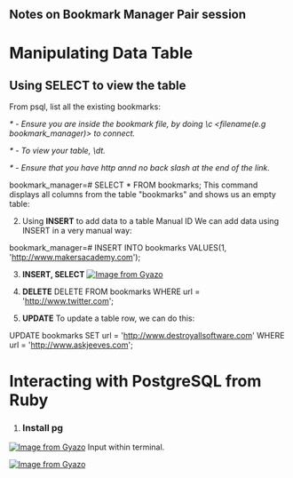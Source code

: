## Notes on Bookmark Manager Pair session

# Manipulating Data Table
## Using SELECT to view the table
From psql, list all the existing bookmarks:

_* - Ensure you are inside the bookmark file, by doing \c <filename(e.g bookmark_manager)> to connect._

_* - To view your table, \dt._

_* - Ensure that you have http annd no back slash at the end of the link._

bookmark_manager=# SELECT * FROM bookmarks;
This command displays all columns from the table "bookmarks" and shows us an empty table:

2. Using **INSERT** to add data to a table
Manual ID
We can add data using INSERT in a very manual way:

bookmark_manager=# INSERT INTO bookmarks VALUES(1, 'http://www.makersacademy.com');

3. **INSERT, SELECT**
[![Image from Gyazo](https://i.gyazo.com/e90b7e0c80bda842bca79668666a265b.png)](https://gyazo.com/e90b7e0c80bda842bca79668666a265b)

4. **DELETE**
DELETE FROM bookmarks WHERE url = 'http://www.twitter.com';

5. **UPDATE**
To update a table row, we can do this:

UPDATE bookmarks SET url = 'http://www.destroyallsoftware.com' WHERE url = 'http://www.askjeeves.com';

# Interacting with PostgreSQL from Ruby

 1. ### Install pg
[![Image from Gyazo](https://i.gyazo.com/ba1ef3d9f3a448938f660506b5dd777e.png)](https://gyazo.com/ba1ef3d9f3a448938f660506b5dd777e)
Input <bundle install> within terminal.

[![Image from Gyazo](https://i.gyazo.com/f9e8678de777d4ace20eca9a9387a753.png)](https://gyazo.com/f9e8678de777d4ace20eca9a9387a753)